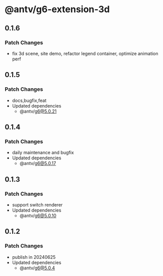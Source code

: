 # @antv/g6-extension-3d

## 0.1.6

### Patch Changes

- fix 3d scene, site demo, refactor legend container, optimize animation perf

## 0.1.5

### Patch Changes

- docs,bugfix,feat
- Updated dependencies
  - @antv/g6@5.0.21

## 0.1.4

### Patch Changes

- daily maintenance and bugfix
- Updated dependencies
  - @antv/g6@5.0.17

## 0.1.3

### Patch Changes

- support switch renderer
- Updated dependencies
  - @antv/g6@5.0.10

## 0.1.2

### Patch Changes

- publish in 20240625
- Updated dependencies
  - @antv/g6@5.0.4
